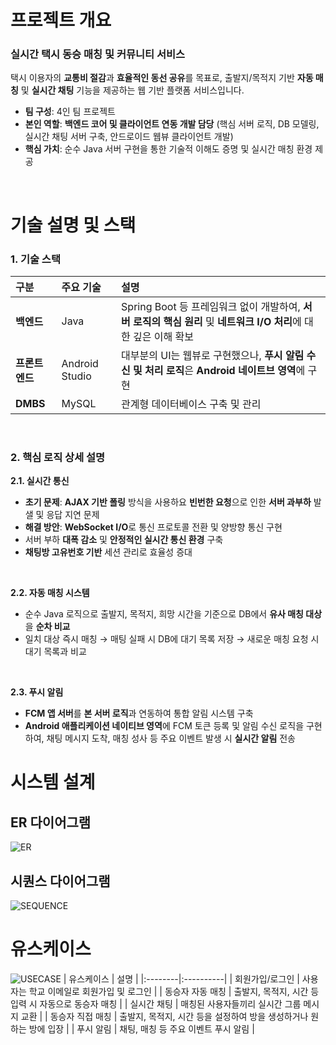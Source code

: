 # 프로젝트 개요
### 실시간 택시 동승 매칭 및 커뮤니티 서비스
택시 이용자의 **교통비 절감**과 **효율적인 동선 공유**를 목표로, 출발지/목적지 기반 **자동 매칭** 및 **실시간 채팅** 기능을 제공하는 웹 기반 플랫폼 서비스입니다.
- **팀 구성**: 4인 팀 프로젝트
- **본인 역할**: **백엔드 코어 및 클라이언트 연동 개발 담당** (핵심 서버 로직, DB 모델링, 실시간 채팅 서버 구축, 안드로이드 웹뷰 클라이언트 개발)
- **핵심 가치**: 순수 Java 서버 구현을 통한 기술적 이해도 증명 및 실시간 매칭 환경 제공

<br>

# 기술 설명 및 스택
### 1. 기술 스택
| 구분 | 주요 기술 | 설명 |
|:---|:---|:---|
|**백엔드**| Java | Spring Boot 등 프레임워크 없이 개발하여, **서버 로직의 핵심 원리** 및 **네트워크 I/O 처리**에 대한 깊은 이해 확보 |
|**프론트엔드**| Android Studio | 대부분의 UI는 웹뷰로 구현했으나, **푸시 알림 수신 및 처리 로직**은 **Android 네이트브 영역**에 구현 |
|**DMBS**| MySQL | 관계형 데이터베이스 구축 및 관리 |

<br> 

### 2. 핵심 로직 상세 설명
**2.1. 실시간 통신**
- **초기 문제**: **AJAX 기반 폴링** 방식을 사용하요 **빈번한 요청**으로 인한 **서버 과부하** 발샐 및 응답 지연 문제
- **해결 방안**: **WebSocket I/O**로 통신 프로토콜 전환 및 양방향 통신 구현
- 서버 부하 **대폭 감소** 및 **안정적인 실시간 통신 환경** 구축
- **채팅방 고유번호 기반** 세션 관리로 효율성 증대

<br>

**2.2. 자동 매칭 시스템**
- 순수 Java 로직으로 출발지, 목적지, 희망 시간을 기준으로 DB에서 **유사 매칭 대상**을 **순차 비교**
- 일치 대상 즉시 매칭 → 매팅 실패 시 DB에 대기 목록 저장 → 새로운 매칭 요청 시 대기 목록과 비교

<br>

**2.3. 푸시 알림**
- **FCM 앱 서버**를 **본 서버 로직**과 연동하여 통합 알림 시스템 구축
- **Android 애플리케이션 네이티브 영역**에 FCM 토큰 등록 및 알림 수신 로직을 구현하여, 채팅 메시지 도착, 매칭 성사 등 주요 이벤트 발생 시 **실시간 알림** 전송

# 시스템 설계
## ER 다이어그램
![ER](https://github.com/user-attachments/assets/26025fd4-85c2-4823-b464-3bb6ef6baaca)

## 시퀀스 다이어그램
![SEQUENCE](https://github.com/user-attachments/assets/e476c6cc-b39c-4dd3-8520-a87c8a4ad775)

# 유스케이스
![USECASE](https://github.com/user-attachments/assets/2d487c1a-9332-43cf-8b90-5aa421cb6db7)
| 유스케이스 | 설명 |
|:--------|:----------|
| 회원가입/로그인 | 사용자는 학교 이메일로 회원가입 및 로그인 |
| 동승자 자동 매칭   | 출발지, 목적지, 시간 등 입력 시 자동으로 동승자 매칭 |
| 실시간 채팅 | 매칭된 사용자들끼리 실시간 그룹 메시지 교환 |
| 동승자 직접 매칭 | 출발지, 목적지, 시간 등을 설정하여 방을 생성하거나 원하는 방에 입장 |
| 푸시 알림 | 채팅, 매칭 등 주요 이벤트 푸시 알림 |

